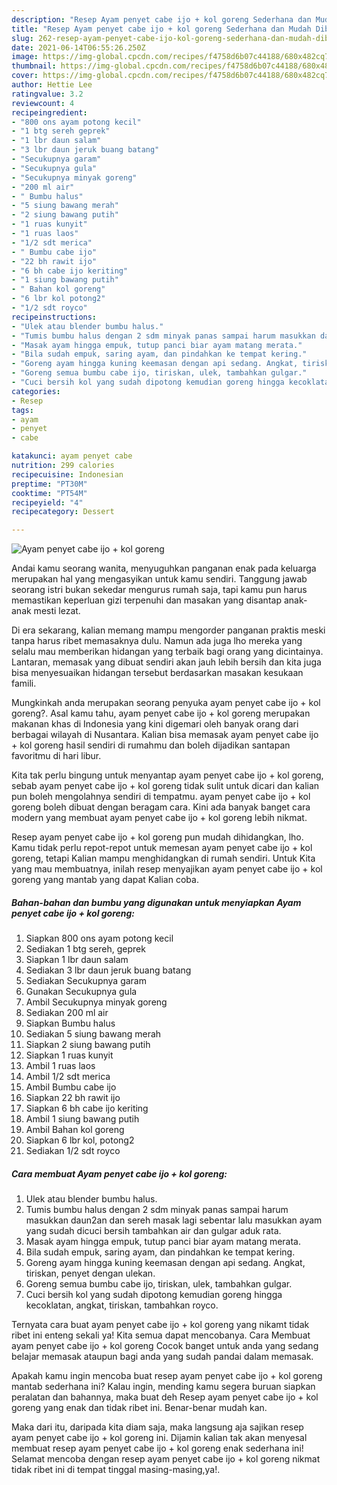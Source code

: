```yaml
---
description: "Resep Ayam penyet cabe ijo + kol goreng Sederhana dan Mudah Dibuat"
title: "Resep Ayam penyet cabe ijo + kol goreng Sederhana dan Mudah Dibuat"
slug: 262-resep-ayam-penyet-cabe-ijo-kol-goreng-sederhana-dan-mudah-dibuat
date: 2021-06-14T06:55:26.250Z
image: https://img-global.cpcdn.com/recipes/f4758d6b07c44188/680x482cq70/ayam-penyet-cabe-ijo-kol-goreng-foto-resep-utama.jpg
thumbnail: https://img-global.cpcdn.com/recipes/f4758d6b07c44188/680x482cq70/ayam-penyet-cabe-ijo-kol-goreng-foto-resep-utama.jpg
cover: https://img-global.cpcdn.com/recipes/f4758d6b07c44188/680x482cq70/ayam-penyet-cabe-ijo-kol-goreng-foto-resep-utama.jpg
author: Hettie Lee
ratingvalue: 3.2
reviewcount: 4
recipeingredient:
- "800 ons ayam potong kecil"
- "1 btg sereh geprek"
- "1 lbr daun salam"
- "3 lbr daun jeruk buang batang"
- "Secukupnya garam"
- "Secukupnya gula"
- "Secukupnya minyak goreng"
- "200 ml air"
- " Bumbu halus"
- "5 siung bawang merah"
- "2 siung bawang putih"
- "1 ruas kunyit"
- "1 ruas laos"
- "1/2 sdt merica"
- " Bumbu cabe ijo"
- "22 bh rawit ijo"
- "6 bh cabe ijo keriting"
- "1 siung bawang putih"
- " Bahan kol goreng"
- "6 lbr kol potong2"
- "1/2 sdt royco"
recipeinstructions:
- "Ulek atau blender bumbu halus."
- "Tumis bumbu halus dengan 2 sdm minyak panas sampai harum masukkan daun2an dan sereh masak lagi sebentar lalu masukkan ayam yang sudah dicuci bersih tambahkan air dan gulgar aduk rata."
- "Masak ayam hingga empuk, tutup panci biar ayam matang merata."
- "Bila sudah empuk, saring ayam, dan pindahkan ke tempat kering."
- "Goreng ayam hingga kuning keemasan dengan api sedang. Angkat, tiriskan, penyet dengan ulekan."
- "Goreng semua bumbu cabe ijo, tiriskan, ulek, tambahkan gulgar."
- "Cuci bersih kol yang sudah dipotong kemudian goreng hingga kecoklatan, angkat, tiriskan, tambahkan royco."
categories:
- Resep
tags:
- ayam
- penyet
- cabe

katakunci: ayam penyet cabe 
nutrition: 299 calories
recipecuisine: Indonesian
preptime: "PT30M"
cooktime: "PT54M"
recipeyield: "4"
recipecategory: Dessert

---
```



![Ayam penyet cabe ijo + kol goreng](https://img-global.cpcdn.com/recipes/f4758d6b07c44188/680x482cq70/ayam-penyet-cabe-ijo-kol-goreng-foto-resep-utama.jpg)

Andai kamu seorang wanita, menyuguhkan panganan enak pada keluarga merupakan hal yang mengasyikan untuk kamu sendiri. Tanggung jawab seorang istri bukan sekedar mengurus rumah saja, tapi kamu pun harus memastikan keperluan gizi terpenuhi dan masakan yang disantap anak-anak mesti lezat.

Di era  sekarang, kalian memang mampu mengorder panganan praktis meski tanpa harus ribet memasaknya dulu. Namun ada juga lho mereka yang selalu mau memberikan hidangan yang terbaik bagi orang yang dicintainya. Lantaran, memasak yang dibuat sendiri akan jauh lebih bersih dan kita juga bisa menyesuaikan hidangan tersebut berdasarkan masakan kesukaan famili. 



Mungkinkah anda merupakan seorang penyuka ayam penyet cabe ijo + kol goreng?. Asal kamu tahu, ayam penyet cabe ijo + kol goreng merupakan makanan khas di Indonesia yang kini digemari oleh banyak orang dari berbagai wilayah di Nusantara. Kalian bisa memasak ayam penyet cabe ijo + kol goreng hasil sendiri di rumahmu dan boleh dijadikan santapan favoritmu di hari libur.

Kita tak perlu bingung untuk menyantap ayam penyet cabe ijo + kol goreng, sebab ayam penyet cabe ijo + kol goreng tidak sulit untuk dicari dan kalian pun boleh mengolahnya sendiri di tempatmu. ayam penyet cabe ijo + kol goreng boleh dibuat dengan beragam cara. Kini ada banyak banget cara modern yang membuat ayam penyet cabe ijo + kol goreng lebih nikmat.

Resep ayam penyet cabe ijo + kol goreng pun mudah dihidangkan, lho. Kamu tidak perlu repot-repot untuk memesan ayam penyet cabe ijo + kol goreng, tetapi Kalian mampu menghidangkan di rumah sendiri. Untuk Kita yang mau membuatnya, inilah resep menyajikan ayam penyet cabe ijo + kol goreng yang mantab yang dapat Kalian coba.

<!--inarticleads1-->

##### Bahan-bahan dan bumbu yang digunakan untuk menyiapkan Ayam penyet cabe ijo + kol goreng:

1. Siapkan 800 ons ayam potong kecil
1. Sediakan 1 btg sereh, geprek
1. Siapkan 1 lbr daun salam
1. Sediakan 3 lbr daun jeruk buang batang
1. Sediakan Secukupnya garam
1. Gunakan Secukupnya gula
1. Ambil Secukupnya minyak goreng
1. Sediakan 200 ml air
1. Siapkan  Bumbu halus
1. Sediakan 5 siung bawang merah
1. Siapkan 2 siung bawang putih
1. Siapkan 1 ruas kunyit
1. Ambil 1 ruas laos
1. Ambil 1/2 sdt merica
1. Ambil  Bumbu cabe ijo
1. Siapkan 22 bh rawit ijo
1. Siapkan 6 bh cabe ijo keriting
1. Ambil 1 siung bawang putih
1. Ambil  Bahan kol goreng
1. Siapkan 6 lbr kol, potong2
1. Sediakan 1/2 sdt royco




<!--inarticleads2-->

##### Cara membuat Ayam penyet cabe ijo + kol goreng:

1. Ulek atau blender bumbu halus.
1. Tumis bumbu halus dengan 2 sdm minyak panas sampai harum masukkan daun2an dan sereh masak lagi sebentar lalu masukkan ayam yang sudah dicuci bersih tambahkan air dan gulgar aduk rata.
1. Masak ayam hingga empuk, tutup panci biar ayam matang merata.
1. Bila sudah empuk, saring ayam, dan pindahkan ke tempat kering.
1. Goreng ayam hingga kuning keemasan dengan api sedang. Angkat, tiriskan, penyet dengan ulekan.
1. Goreng semua bumbu cabe ijo, tiriskan, ulek, tambahkan gulgar.
1. Cuci bersih kol yang sudah dipotong kemudian goreng hingga kecoklatan, angkat, tiriskan, tambahkan royco.




Ternyata cara buat ayam penyet cabe ijo + kol goreng yang nikamt tidak ribet ini enteng sekali ya! Kita semua dapat mencobanya. Cara Membuat ayam penyet cabe ijo + kol goreng Cocok banget untuk anda yang sedang belajar memasak ataupun bagi anda yang sudah pandai dalam memasak.

Apakah kamu ingin mencoba buat resep ayam penyet cabe ijo + kol goreng mantab sederhana ini? Kalau ingin, mending kamu segera buruan siapkan peralatan dan bahannya, maka buat deh Resep ayam penyet cabe ijo + kol goreng yang enak dan tidak ribet ini. Benar-benar mudah kan. 

Maka dari itu, daripada kita diam saja, maka langsung aja sajikan resep ayam penyet cabe ijo + kol goreng ini. Dijamin kalian tak akan menyesal membuat resep ayam penyet cabe ijo + kol goreng enak sederhana ini! Selamat mencoba dengan resep ayam penyet cabe ijo + kol goreng nikmat tidak ribet ini di tempat tinggal masing-masing,ya!.

